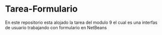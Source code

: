 # Tarea-Formulario
En este repositorio esta alojado la tarea del modulo 9 el cual es una interfas de usuario trabajando con formulario en NetBeans
